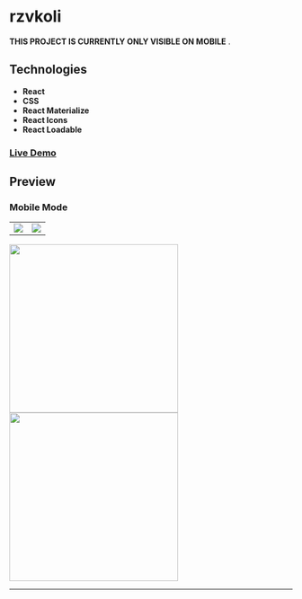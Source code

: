 # rzvkoli

**THIS PROJECT IS CURRENTLY ONLY VISIBLE ON MOBILE** .

## Technologies

- **React**
- **CSS**
- **React Materialize**
- **React Icons**
- **React Loadable**

### [Live Demo](https://rzvkoli.netlify.app/)

## Preview
### Mobile Mode

<table>
  <tr>
    <td><img src="https://user-images.githubusercontent.com/100797809/209311928-d8cbd231-4f4a-4893-a458-dc28247b93b3.jpg"></td>
    <td><img src="https://user-images.githubusercontent.com/100797809/209311928-d8cbd231-4f4a-4893-a458-dc28247b93b3.jpg"></td>
  </tr>
</table>

<section>
  <img width="300" src="https://user-images.githubusercontent.com/100797809/209311928-d8cbd231-4f4a-4893-a458-dc28247b93b3.jpg" >
  <img width="300" src="https://user-images.githubusercontent.com/100797809/209311928-d8cbd231-4f4a-4893-a458-dc28247b93b3.jpg" >
</section>


---

